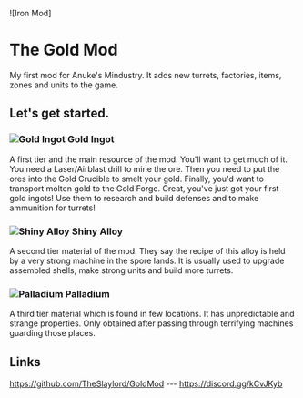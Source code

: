![Iron Mod]
# The Gold Mod
My first mod for Anuke's Mindustry. It adds new turrets, factories, items, zones and units to the game.
## Let's get started. 
### ![Gold Ingot](https://raw.githubusercontent.com/TheSlaylord/GoldMod/update/sprites/items/goldIngot.png) Gold Ingot
A first tier and the main resource of the mod. You'll want to get much of it. You need a Laser/Airblast drill to mine the ore. Then you need to put the ores into the Gold Crucible to smelt your gold. Finally, you'd want to transport molten gold to the Gold Forge. Great, you've just got your first gold ingots! Use them to research and build defenses and to make ammunition for turrets!
### ![Shiny Alloy](https://raw.githubusercontent.com/TheSlaylord/GoldMod/update/sprites/items/shinyAlloy.png) Shiny Alloy
A second tier material of the mod. They say the recipe of this alloy is held by a very strong machine in the spore lands. It is usually used to upgrade assembled shells, make strong units and build more turrets.
### ![Palladium](https://raw.githubusercontent.com/TheSlaylord/GoldMod/update/sprites/items/palladium.png) Palladium
A third tier material which is found in few locations. It has unpredictable and strange properties. Only obtained after passing through terrifying machines guarding those places.
## Links
https://github.com/TheSlaylord/GoldMod --- https://discord.gg/kCvJKyb
